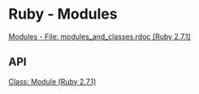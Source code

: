 # Ruby - Modules

[Modules - File: modules_and_classes.rdoc [Ruby 2.7.1]](https://ruby-doc.org/core-2.7.1/doc/syntax/modules_and_classes_rdoc.html#label-Modules)

## API

[Class: Module (Ruby 2.7.1)](https://ruby-doc.org/core-2.7.1/Module.html)
